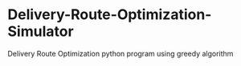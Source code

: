 # Delivery-Route-Optimization-Simulator
Delivery Route Optimization python program using greedy algorithm
